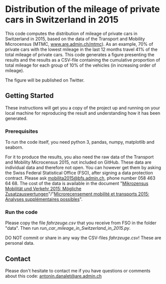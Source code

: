 # Distribution of the mileage of private cars in Switzerland in 2015
This code computes the distribution of mileage of private cars in Switzerland in 2015, based on the data of the Transport and Mobility Microcensus (MTMC, www.are.admin.ch/mtmc). As an example, 70% of private cars with the lowest mileage in the last 12 months travel 41% of the total mileage of private cars. This code generates a figure presenting the results and the results as a CSV-file containing the cumulative proportion of total mileage for each group of 10% of the vehicles (in increasing order of mileage).

The figure will be published on Twitter.

## Getting Started

These instructions will get you a copy of the project up and running on your local machine for reproducing the result and understanding how it has been generated. 

### Prerequisites

To run the code itself, you need python 3, pandas, numpy, matplotlib and seaborn.

For it to produce the results, you also need the raw data of the Transport and Mobility Microcensus 2015, not included on GitHub. These data are individual data and therefore not open. You can however get them by asking the Swiss Federal Statistical Office (FSO), after signing a data protection contract. Please ask mobilita2015@bfs.admin.ch, phone number 058 463 64 68. The cost of the data is available in the document "<a href="https://www.are.admin.ch/are/de/home/medien-und-publikationen/publikationen/grundlagen/mikrozensus-mobilitat-und-verkehr-2015-mogliche-zusatzauswertung.html">Mikrozensus Mobilität und Verkehr 2015: Mögliche Zusatzauswertungen</a>"/"<a href="https://www.are.admin.ch/are/fr/home/media-et-publications/publications/bases/mikrozensus-mobilitat-und-verkehr-2015-mogliche-zusatzauswertung.html">Microrecensement mobilité et transports 2015: Analyses supplémentaires possibles</a>".

### Run the code

Please copy the file <em>fahrzeuge.csv</em> that you receive from FSO in the folder "data". Then run <em>run_car_mileage_in_Switzerland_in_2015.py</em>. 

DO NOT commit or share in any way the CSV-files <em>fahrzeuge.csv</em>! These are personal data.

## Contact

Please don't hesitate to contact me if you have questions or comments about this code: antonin.danalet@are.admin.ch
